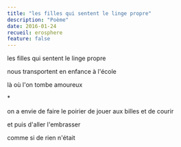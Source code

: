 ```yaml
---
title: "les filles qui sentent le linge propre"
description: "Poème"
date: 2016-01-24
recueil: erosphere
feature: false
---
```


les filles qui sentent le linge propre

nous transportent en enfance
à l'école

là où l'on tombe amoureux

\*

on a envie de faire le poirier
de jouer aux billes et de courir

et puis d'aller l'embrasser

comme si de rien n'était
